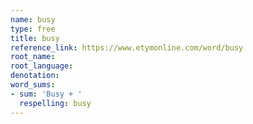 ```yaml
---
name: busy
type: free
title: busy
reference_link: https://www.etymonline.com/word/busy
root_name: 
root_language: 
denotation: 
word_sums:
- sum: 'Busy + '
  respelling: busy
---
```


